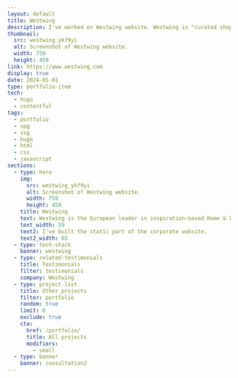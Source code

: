 ```yaml
---
layout: default
title: Westwing
description: I've worked on Westwing website. Westwing is "curated shoppable magazine", inspiring customers with the newest trends, themes, stories, brands and products.
thumbnail:
  src: westwing_ykf9yi
  alt: Screenshot of Westwing website.
  width: 759
  height: 459
link: https://www.westwing.com
display: true
date: 2024-01-01
type: portfolio-item
tech:
  - hugo
  - contentful
tags:
  - portfolio
  - spg
  - ssg
  - hugo
  - html
  - css
  - javascript
sections:
  - type: hero
    img:
      src: westwing_ykf9yi
      alt: Screenshot of Westwing website.
      width: 759
      height: 459
    title: Westwing
    text: Westwing is the European leader in inspiration-based Home & Living eCommerce. They offer their customers carefully selected products from the full range of Home & Living categories in an inspirational environment.
    text_width: 59
    text2: I've built the static part of the corporate website.
    text2_width: 65
  - type: tech-stack
    banner: westwing
  - type: related-testimonials
    title: Testimonials
    filter: testimonials
    company: Westwing
  - type: project-list
    title: Other projects
    filter: portfolio
    random: true
    limit: 6
    exclude: true
    cta:
      href: /portfolio/
      title: All projects
      modifiers:
        - small
  - type: banner
    banner: consultation2
---
```

